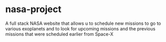 # nasa-project

A full stack NASA website that allows u to schedule new missions to go to various exoplanets and to look for upcoming missions and the previous missions that were scheduled 
earlier from Space-X
